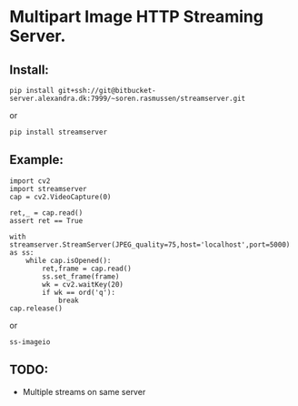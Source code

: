 # Multipart Image HTTP Streaming Server.

## Install:
```
pip install git+ssh://git@bitbucket-server.alexandra.dk:7999/~soren.rasmussen/streamserver.git
```
or

```
pip install streamserver
```

## Example:
```
import cv2
import streamserver
cap = cv2.VideoCapture(0)

ret,_ = cap.read()
assert ret == True

with streamserver.StreamServer(JPEG_quality=75,host='localhost',port=5000) as ss:
    while cap.isOpened():
        ret,frame = cap.read()
        ss.set_frame(frame)
        wk = cv2.waitKey(20)
        if wk == ord('q'):
            break
cap.release()
```
or
```
ss-imageio
```

## TODO:
* Multiple streams on same server
